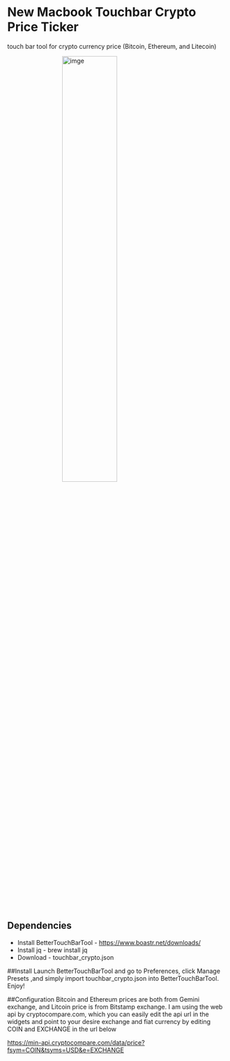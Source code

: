 # New Macbook Touchbar Crypto Price Ticker
touch bar tool for crypto currency price (Bitcoin, Ethereum, and Litecoin)

<img style="display: block; margin: 0 auto; width:50%;" src="https://github.com/jimmyadg/crypto_touchbar/blob/master/ex.JPG" alt="imge"/>

## Dependencies
- Install BetterTouchBarTool - https://www.boastr.net/downloads/
- Install jq  - brew install jq
- Download - touchbar_crypto.json

##Install
Launch BetterTouchBarTool and go to Preferences, click Manage Presets ,and simply import touchbar_crypto.json into BetterTouchBarTool. Enjoy!

##Configuration
Bitcoin and Ethereum prices are both from Gemini exchange, and Litcoin price is from Bitstamp exchange. I am using the web api by cryptocompare.com, which you can easily edit the api url in the widgets and point to your desire exchange and fiat currency by editing COIN and EXCHANGE in the url below

https://min-api.cryptocompare.com/data/price?fsym=COIN&tsyms=USD&e=EXCHANGE

